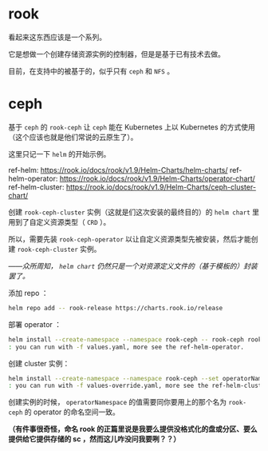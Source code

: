 
# rook

看起来这东西应该是一个系列。

它是想做一个创建存储资源实例的控制器，但是是基于已有技术去做。

目前，在支持中的被基于的，似乎只有 `ceph` 和 `NFS` 。

# ceph

基于 `ceph` 的 `rook-ceph` 让 `ceph` 能在 Kubernetes 上以 Kubernetes 的方式使用（这个应该也就是他们常说的云原生了）。

这里只记一下 `helm` 的开始示例。

ref-helm: https://rook.io/docs/rook/v1.9/Helm-Charts/helm-charts/
ref-helm-operator: https://rook.io/docs/rook/v1.9/Helm-Charts/operator-chart/
ref-helm-cluster: https://rook.io/docs/rook/v1.9/Helm-Charts/ceph-cluster-chart/

创建 `rook-ceph-cluster` 实例（这就是们这次安装的最终目的）的 `helm chart` 里用到了自定义资源类型（ `CRD` ）。

所以，需要先装 `rook-ceph-operator` 以让自定义资源类型先被安装，然后才能创建 `rook-ceph-cluster` 实例。

*——众所周知， `helm chart` 仍然只是一个对资源定义文件的（基于模板的）封装罢了。*

添加 repo ：

~~~ sh
helm repo add -- rook-release https://charts.rook.io/release
~~~

部署 operator ：

~~~ sh
helm install --create-namespace --namespace rook-ceph -- rook-ceph rook-release/rook-ceph
: you can run with -f values.yaml, more see the ref-helm-operator.
~~~

创建 cluster 实例：

~~~ sh
helm install --create-namespace --namespace rook-ceph --set operatorNamespace=rook-ceph -- rook-ceph-cluster rook-release/rook-ceph-cluster
: you can run with -f values-override.yaml, more see the ref-helm-cluster.
~~~

创建实例的时候， `operatorNamespace` 的值需要同你要用上的那个名为 `rook-ceph` 的 operator 的命名空间一致。

**（有件事很奇怪，命名 rook 的正篇里说是我要么提供没格式化的盘或分区、要么提供给它提供存储的 sc ，然而这儿咋没问我要咧？？）**


